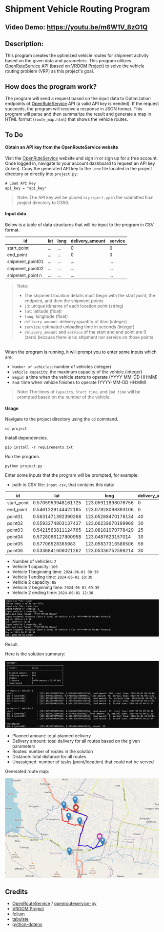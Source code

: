 # Shipment Vehicle Routing Program
## Video Demo: https://youtu.be/m6W1V_8zO1Q
## Description:
This program creates the optimized vehicle routes for shipment activity based on the given data and parameters. This program utilizes [OpenRuteService](https://openrouteservice.org/) API (based on [VROOM Project](https://github.com/VROOM-Project/vroom)) to solve the vehicle routing problem (VRP) as this project's goal.

## How does the program work?
The program will send a request based on the input data to Optimization endpoints of [OpenRuteService](https://openrouteservice.org/) API (a valid API key is needed). If the request succeeds, the program will receive a response in JSON format. This program will parse and then summarize the result and generate a map in HTML format (`route_map.html`) that shows the vehicle routes.

## To Do
#### Obtain an API key from the OpenRouteService website
Visit the [OpenRuteService](https://openrouteservice.org/) website and sign in or sign up for a free account. Once logged in, navigate to your account dashboard to request an API key (token). Copy the generated API key to the `.env` file located in the project directory or directly into `project.py`:
```commandline
# Load API key
api_key = "api_key"
```
> Note: The API key will be placed in `project.py`  in the submitted final project directory to CS50.


#### Input data
Below is a table of data structures that will be input to the program in CSV format.

| id               | lat                | long               | delivery_amount | service |
| ---------------- | ------------------ | ------------------ | --------------- | ------- |
| start_point      | ... | ... | 0               | 0       |
| end_point        | ... | ... | 0               | 0       |
| shipment_point01 | ... | ... | ...             | ...    |
| shipment_point02 | ... | ... | ...             | ...     |
| shipment_point n  | ...                | ...                | ...             | ...     |

> Note:
> * The shipment location details must begin with the start point, the endpoint, and then the shipment points
> * `id`: unique id/name of each location point (string)
> * `lat`: latitude (float)
> * `long`: longitude (float)
> * `delivery_amount`: delivery quantity of item (integer)
> * `service`: estimated unloading time in seconds (integer)
> * `delivery_amount` and `service` of the start and end point are 0 (zero) because there is no shipment nor service on those points

<br>
When the program is running, it will prompt you to enter some inputs which are:

* `Number of vehicles`: number of vehicles (integer)
* `Vehicle capacity`: the maximum capacity of the vehicle (integer)
* `Begin`: a time when the vehicle starts to operate (YYYY-MM-DD HH:MM)
* `End`: time when vehicle finishes to operate (YYYY-MM-DD HH:MM)
> Note: The times of `Capacity`, `Start time`, and `End time` will be prompted based on the number of the vehicle. 

#### Usage
Navigate to the project directory using the `cd` command.
```
cd project
```
Install dependencies.
```commandline
pip install -r requirements.txt
```
Run the program.
```
python project.py
```
Enter some inputs that the program will be prompted, for example:
* path to CSV file: `input.csv`, that contains this data:

| id          | lat                | long               | delivery_amount | service |
| ----------- | ------------------ | ------------------ | --------------- | ------- |
| start_point | 0.5705953948161725 | 123.05911896076756 | 0               | 0       |
| end_point   | 0.5461229144422185 | 123.07928098393106 | 0               | 0       |
| point01     | 0.5631471392390268 | 123.05288470178134 | 40              | 1200    |
| point02     | 0.5593274803137437 | 123.06239670199969 | 30              | 900     |
| point03     | 0.5421563811124765 | 123.08181070778429 | 25              | 750     |
| point04     | 0.5728066127800958 | 123.0487623157014  | 30              | 900     |
| point05     | 0.57706528365983   | 123.05837316586506 | 59              | 1770    |
| point06     | 0.5336841606021262 | 123.05336752598214 | 30              | 900     |


* Number of vehicles: `2`
* Vehicle 1 capacity: `100`
* Vehicle 1 beginning time: `2024-06-01 08:30`
* Vehicle 1 ending time: `2024-06-01 10:30`
* Vehicle 2 capacity: `85`
* Vehicle 2 beginning time: `2024-06-01 09:30`
* Vehicle 2 ending time: `2024-06-01 12:30`

![alt text](img/img001-input.png)

Result.

Here is the solution summary:

![alt text](img/img002-result.png)

* Planned amount: total planned delivery
* Delivery amount: total delivery for all routes based on the given parameters
* Routes: number of routes in the solution
* Distance: total distance for all routes
* Unassigned: number of tasks (point/location) that could not be served

Generated route map:

![alt text](img/img003-route_map.png)


## Credits
* [OpenRouteService](https://openrouteservice.org/) / [openrouteservice-py](https://openrouteservice-py.readthedocs.io/en/latest/)
* [VROOM Project](https://github.com/VROOM-Project/vroom)
* [folium](https://python-visualization.github.io/folium/latest/)
* [tabulate](https://pypi.org/project/tabulate/)
* [python-dotenv](https://pypi.org/project/python-dotenv/)
